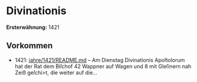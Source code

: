 # Divinationis

**Ersterwähnung:** 1421

## Vorkommen
- 1421: [jahre/1421/README.md](../jahre/1421/README.md) – Am Dienstag Divinationis Apoſtolorum hat der Rat
dem Biſchof 42 Wappner auf Wagen und 8 mit Gleſinern
nah Zeiß geſchi>t, die weiter auf die...
